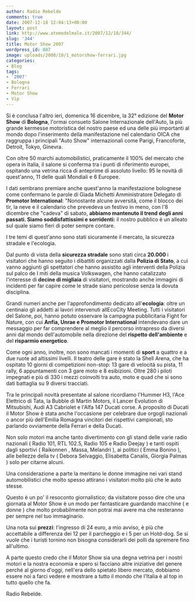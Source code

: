 ```yaml
---
author: Radio Rebelde
comments: true
date: 2007-12-18 12:04:13+00:00
layout: post
link: http://www.atomodelmale.it/2007/12/18/344/
slug: '344'
title: Motor Show 2007
wordpress_id: 887
image: uploads/2008/10/1_motorshow-ferrari.jpg
categories:
- Blog
tags:
- '2007'
- Bologna
- Ferrari
- Motor Show
- Vip
---
```


Si è conclusa l'altro ieri, domenica 16 dicembre, la 32° edizione del **Motor Show** di **Bologna**, l'ormai consueto Salone Internazionale dell'Auto, la più grande kermesse motoristica del nostro paese ed una delle più importanti al mondo dopo l'inserimento della manifestazione nel calendario OICA che raggruppa i principali "Auto Show" internazionali come Parigi, Francoforte, Detroit, Tokyo, Ginevra.

Con oltre 50 marchi automobilistici, praticamente il 100% del mercato che opera in Italia, il salone si conferma tra i punti di riferimento europei, ospitando una vetrina ricca di anteprime di assoluto livello: 95 le novità di quest'anno, 11 delle quali Mondiali e 6 Europee.

I dati sembrano premiare anche quest'anno la manifestazione bolognese come confermano le parole di Giada Michetti Amministratore Delegato di **Promotor International**: "Nonostante alcune avversità, come il blocco dei tir, la neve e il calendario che prevedeva un festivo in meno, con l'8 dicembre che "cadeva" di sabato, **abbiamo mantenuto il trend degli anni passati. Siamo soddisfattissimi e sorridenti:** il nostro pubblico è un alleato sul quale siamo fieri di poter sempre contare.

I tre temi di quest'anno sono stati sicuramente il mercato, la sicurezza stradale e l'ecologia.

Dal punto di vista della **sicurezza stradale** sono stati circa **20.000** i visitatori che hanno seguito i dibattiti organizzati dalla **Polizia di Stato**, a cui vanno aggiunti gli spettatori che hanno assistito agli interventi della Polizia sul palco de I miti della musica Volkswagen, che hanno catalizzato l'interesse di **decine di migliaia** di visitatori, mostrando anche immagini di incidenti per far capire come le strade siano pericolose senza la dovuta disciplina.

Grandi numeri anche per l'approfondimento dedicato all'**ecologia**: oltre un centinaio gli addetti ai lavori intervenuti allEcoCity Meeting. Tutti i visitatori del Salone, poi, hanno potuto osservare la campagna pubblicitaria Fight for Nature, con cui **Anfia, Unrae e Promotor International** intendevano dare un messaggio per far comprendere al meglio il percorso intrapreso da diversi anni dal mondo dell'automobile nella direzione del **rispetto dell'ambiente** e del **risparmio energetico**.

Come ogni anno, inoltre, non sono mancati i momenti di **sport** a quattro e a due ruote ad altissimi livelli. Il teatro delle gare è stato la Shell Arena, che ha ospitato 10 giorni di competizioni non-stop: 13 gare di velocità su pista, 11 rally, 6 appuntamenti con 3 gare moto e 8 esibizioni. Oltre 280 i piloti impegnati e più di 330 i mezzi coinvolti tra auto, moto e quad che si sono dati battaglia su 9 diversi tracciati.

Tra le principali novità presentate al salone ricordiamo l'Hummer H3, l'Ace Elettrico di Tata, la Bubble di Martin Motors, il Lancer Evolution di Mitsubishi, Audi A3 Cabriolet e l'Alfa 147 Ducati corse. A proposito di Ducati il Motor Show è stata anche l'occasione per celebrare due orgogli nazionali o ancor più dell'Emilia Romagna vincitori dei rispettivi campionati, sto parlando ovviamente della Ferrari e della Ducati.

Non solo motori ma anche tanto divertimento con gli stand delle varie radio nazionali ( Radio 101, RTL 102.5, Radio 105 e Radio Deejay ) e tanti ospiti dagli sportivi ( Raikonnen , Massa, Melandri ), ai politici ( Emma Bonino ), alle bellezze della tv ( Debora Selvaggio, Elisabetta Canalis, Giorgia Palmas ) solo per citarne alcuni.

Una considerazione a parte la meritano le donne immagine nei vari stand automobilistici che molto spesso attirano i visitatori molto più che le auto stesse.

Questo è un po' il resoconto giornalistico; da visitatore posso dire che una giornata al Motor Show è un modo per fantasticare guardando macchine ( e donne ) che molto probabilmente non potrai mai avere ma  che resteranno per sempre nel tuo immaginario.

Una nota sui **prezzi**: l'ingresso di 24 euro, a mio avviso, è più che accettabile a differenza dei 12 per il parcheggio e i 5 per un Hotd-dog. Se si vuole che i turisti tornino non bisogna considerarli dei polli da spremere fino all'ultimo.

A parte questo credo che il Motor Show sia una degna vetrina per i nostri motori e la nostra economia e spero si facciano altre iniziative del genere perché al giorno d'oggi, nell'era dello spietato libero mercato, dobbiamo essere noi a farci vedere e mostrare a tutto il mondo che l'Italia è al top in tutto quello che fa.

Radio Rebelde.
